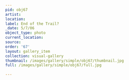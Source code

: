 ```yaml
---
pid: obj67
artist: 
location: 
label: End of the Trail?
_date: 5/7/06
object_type: photo
current_location: 
source: 
order: '67'
layout: gallery_item
collection: visual-gallery
thumbnail: /images/gallery/simple/obj67/thumbnail.jpg
full: /images/gallery/simple/obj67/full.jpg
 
---
```

